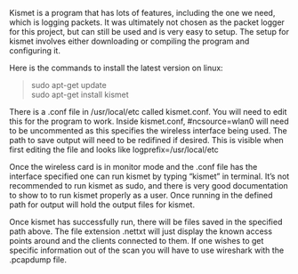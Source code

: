 Kismet is a program that has lots of features, including the one we need, which is logging packets. It was ultimately not
chosen as the packet logger for this project, but can still be used and is very easy to setup.
The setup for kismet involves either downloading or compiling the program and configuring it.

Here is the commands to install the latest version on linux:

> sudo apt-get update<br />
> sudo apt-get install kismet<br />

There is a .conf file in /usr/local/etc called kismet.conf. You will need to edit this for the program to work.
Inside kismet.conf, #ncsource=wlan0 will need to be uncommented as this specifies the wireless interface being used.
The path to save output will need to be redifined if desired. This is visible when first editing the file and looks like
logprefix=/usr/local/etc

Once the wireless card is in monitor mode and the .conf file has the interface specified one can run kismet by typing “kismet” in terminal. It’s not recommended to run kismet as sudo, and there is very good documentation to show to to run kismet properly as a user. Once running in the defined path for output will hold the output files for kismet.

Once kismet has successfully run, there will be files saved in the specified path above. The file extension .nettxt
will just display the known access points around and the clients connected to them. If one wishes to get specific information
out of the scan you will have to use wireshark with the .pcapdump file.
